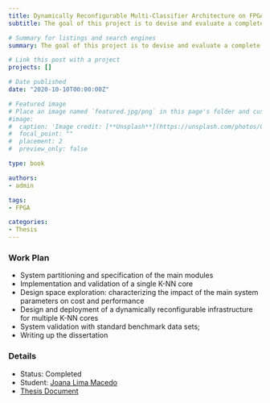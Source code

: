 ```yaml
---
title: Dynamically Reconfigurable Multi-Classifier Architecture on FPGA
subtitle: The goal of this project is to devise and evaluate a complete FPGA-based, run-time reconfigurable infrastructure that supports the dynamic deployment of multiple K-NN accelerator cores.

# Summary for listings and search engines
summary: The goal of this project is to devise and evaluate a complete FPGA-based, run-time reconfigurable infrastructure that supports the dynamic deployment of multiple K-NN accelerator cores.

# Link this post with a project
projects: []

# Date published
date: "2020-10-10T00:00:00Z"

# Featured image
# Place an image named `featured.jpg/png` in this page's folder and customize its options here.
#image:
#  caption: 'Image credit: [**Unsplash**](https://unsplash.com/photos/CpkOjOcXdUY)'
#  focal_point: ""
#  placement: 2
#  preview_only: false

type: book

authors:
- admin

tags:
- FPGA

categories:
- Thesis
---
```


### Work Plan

- System partitioning and specification of the main modules
- Implementation and validation of a single K-NN core
- Design space exploration: characterizing the impact of the main system parameters on cost and performance
- Design and deployment of a dynamically reconfigurable infrastructure for multiple K-NN cores
- System validation with standard benchmark data sets;
- Writing up the dissertation 

### Details

- Status: Completed
- Student: [Joana Lima Macedo](https://sigarra.up.pt/feup/pt/vld_entidades_geral.entidade_pagina?pct_id=1445781)
- [Thesis Document](http://sigarra.up.pt/feup/ESTAGIOS_ALUNOS.ENTRADA?p_aluno_id=121990)

